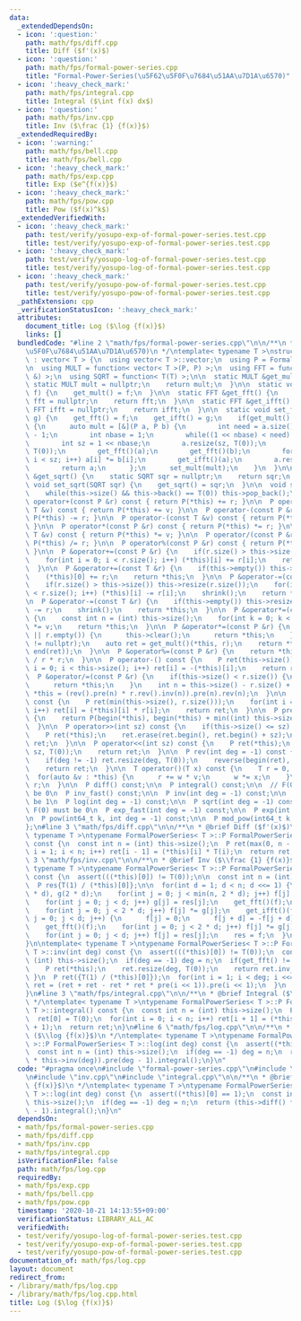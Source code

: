 ```yaml
---
data:
  _extendedDependsOn:
  - icon: ':question:'
    path: math/fps/diff.cpp
    title: Diff ($f'(x)$)
  - icon: ':question:'
    path: math/fps/formal-power-series.cpp
    title: "Formal-Power-Series(\u5F62\u5F0F\u7684\u51AA\u7D1A\u6570)"
  - icon: ':heavy_check_mark:'
    path: math/fps/integral.cpp
    title: Integral ($\int f(x) dx$)
  - icon: ':question:'
    path: math/fps/inv.cpp
    title: Inv ($\frac {1} {f(x)}$)
  _extendedRequiredBy:
  - icon: ':warning:'
    path: math/fps/bell.cpp
    title: math/fps/bell.cpp
  - icon: ':heavy_check_mark:'
    path: math/fps/exp.cpp
    title: Exp ($e^{f(x)}$)
  - icon: ':heavy_check_mark:'
    path: math/fps/pow.cpp
    title: Pow ($f(x)^k$)
  _extendedVerifiedWith:
  - icon: ':heavy_check_mark:'
    path: test/verify/yosupo-exp-of-formal-power-series.test.cpp
    title: test/verify/yosupo-exp-of-formal-power-series.test.cpp
  - icon: ':heavy_check_mark:'
    path: test/verify/yosupo-log-of-formal-power-series.test.cpp
    title: test/verify/yosupo-log-of-formal-power-series.test.cpp
  - icon: ':heavy_check_mark:'
    path: test/verify/yosupo-pow-of-formal-power-series.test.cpp
    title: test/verify/yosupo-pow-of-formal-power-series.test.cpp
  _pathExtension: cpp
  _verificationStatusIcon: ':heavy_check_mark:'
  attributes:
    document_title: Log ($\log {f(x)}$)
    links: []
  bundledCode: "#line 2 \"math/fps/formal-power-series.cpp\"\n\n/**\n * @brief Formal-Power-Series(\u5F62\
    \u5F0F\u7684\u51AA\u7D1A\u6570)\n */\ntemplate< typename T >\nstruct FormalPowerSeries\
    \ : vector< T > {\n  using vector< T >::vector;\n  using P = FormalPowerSeries;\n\
    \n  using MULT = function< vector< T >(P, P) >;\n  using FFT = function< void(P\
    \ &) >;\n  using SQRT = function< T(T) >;\n\n  static MULT &get_mult() {\n   \
    \ static MULT mult = nullptr;\n    return mult;\n  }\n\n  static void set_mult(MULT\
    \ f) {\n    get_mult() = f;\n  }\n\n  static FFT &get_fft() {\n    static FFT\
    \ fft = nullptr;\n    return fft;\n  }\n\n  static FFT &get_ifft() {\n    static\
    \ FFT ifft = nullptr;\n    return ifft;\n  }\n\n  static void set_fft(FFT f, FFT\
    \ g) {\n    get_fft() = f;\n    get_ifft() = g;\n    if(get_mult() == nullptr)\
    \ {\n      auto mult = [&](P a, P b) {\n        int need = a.size() + b.size()\
    \ - 1;\n        int nbase = 1;\n        while((1 << nbase) < need) nbase++;\n\
    \        int sz = 1 << nbase;\n        a.resize(sz, T(0));\n        b.resize(sz,\
    \ T(0));\n        get_fft()(a);\n        get_fft()(b);\n        for(int i = 0;\
    \ i < sz; i++) a[i] *= b[i];\n        get_ifft()(a);\n        a.resize(need);\n\
    \        return a;\n      };\n      set_mult(mult);\n    }\n  }\n\n  static SQRT\
    \ &get_sqrt() {\n    static SQRT sqr = nullptr;\n    return sqr;\n  }\n\n  static\
    \ void set_sqrt(SQRT sqr) {\n    get_sqrt() = sqr;\n  }\n\n  void shrink() {\n\
    \    while(this->size() && this->back() == T(0)) this->pop_back();\n  }\n\n  P\
    \ operator+(const P &r) const { return P(*this) += r; }\n\n  P operator+(const\
    \ T &v) const { return P(*this) += v; }\n\n  P operator-(const P &r) const { return\
    \ P(*this) -= r; }\n\n  P operator-(const T &v) const { return P(*this) -= v;\
    \ }\n\n  P operator*(const P &r) const { return P(*this) *= r; }\n\n  P operator*(const\
    \ T &v) const { return P(*this) *= v; }\n\n  P operator/(const P &r) const { return\
    \ P(*this) /= r; }\n\n  P operator%(const P &r) const { return P(*this) %= r;\
    \ }\n\n  P &operator+=(const P &r) {\n    if(r.size() > this->size()) this->resize(r.size());\n\
    \    for(int i = 0; i < r.size(); i++) (*this)[i] += r[i];\n    return *this;\n\
    \  }\n\n  P &operator+=(const T &r) {\n    if(this->empty()) this->resize(1);\n\
    \    (*this)[0] += r;\n    return *this;\n  }\n\n  P &operator-=(const P &r) {\n\
    \    if(r.size() > this->size()) this->resize(r.size());\n    for(int i = 0; i\
    \ < r.size(); i++) (*this)[i] -= r[i];\n    shrink();\n    return *this;\n  }\n\
    \n  P &operator-=(const T &r) {\n    if(this->empty()) this->resize(1);\n    (*this)[0]\
    \ -= r;\n    shrink();\n    return *this;\n  }\n\n  P &operator*=(const T &v)\
    \ {\n    const int n = (int) this->size();\n    for(int k = 0; k < n; k++) (*this)[k]\
    \ *= v;\n    return *this;\n  }\n\n  P &operator*=(const P &r) {\n    if(this->empty()\
    \ || r.empty()) {\n      this->clear();\n      return *this;\n    }\n    assert(get_mult()\
    \ != nullptr);\n    auto ret = get_mult()(*this, r);\n    return *this = P(begin(ret),\
    \ end(ret));\n  }\n\n  P &operator%=(const P &r) {\n    return *this -= *this\
    \ / r * r;\n  }\n\n  P operator-() const {\n    P ret(this->size());\n    for(int\
    \ i = 0; i < this->size(); i++) ret[i] = -(*this)[i];\n    return ret;\n  }\n\n\
    \  P &operator/=(const P &r) {\n    if(this->size() < r.size()) {\n      this->clear();\n\
    \      return *this;\n    }\n    int n = this->size() - r.size() + 1;\n    return\
    \ *this = (rev().pre(n) * r.rev().inv(n)).pre(n).rev(n);\n  }\n\n  P dot(P r)\
    \ const {\n    P ret(min(this->size(), r.size()));\n    for(int i = 0; i < ret.size();\
    \ i++) ret[i] = (*this)[i] * r[i];\n    return ret;\n  }\n\n  P pre(int sz) const\
    \ {\n    return P(begin(*this), begin(*this) + min((int) this->size(), sz));\n\
    \  }\n\n  P operator>>(int sz) const {\n    if(this->size() <= sz) return {};\n\
    \    P ret(*this);\n    ret.erase(ret.begin(), ret.begin() + sz);\n    return\
    \ ret;\n  }\n\n  P operator<<(int sz) const {\n    P ret(*this);\n    ret.insert(ret.begin(),\
    \ sz, T(0));\n    return ret;\n  }\n\n  P rev(int deg = -1) const {\n    P ret(*this);\n\
    \    if(deg != -1) ret.resize(deg, T(0));\n    reverse(begin(ret), end(ret));\n\
    \    return ret;\n  }\n\n  T operator()(T x) const {\n    T r = 0, w = 1;\n  \
    \  for(auto &v : *this) {\n      r += w * v;\n      w *= x;\n    }\n    return\
    \ r;\n  }\n\n  P diff() const;\n\n  P integral() const;\n\n  // F(0) must not\
    \ be 0\n  P inv_fast() const;\n\n  P inv(int deg = -1) const;\n\n  // F(0) must\
    \ be 1\n  P log(int deg = -1) const;\n\n  P sqrt(int deg = -1) const;\n\n  //\
    \ F(0) must be 0\n  P exp_fast(int deg = -1) const;\n\n  P exp(int deg = -1) const;\n\
    \n  P pow(int64_t k, int deg = -1) const;\n\n  P mod_pow(int64_t k, P g) const;\n\
    };\n#line 3 \"math/fps/diff.cpp\"\n\n/**\n * @brief Diff ($f'(x)$)\n */\ntemplate<\
    \ typename T >\ntypename FormalPowerSeries< T >::P FormalPowerSeries< T >::diff()\
    \ const {\n  const int n = (int) this->size();\n  P ret(max(0, n - 1));\n  for(int\
    \ i = 1; i < n; i++) ret[i - 1] = (*this)[i] * T(i);\n  return ret;\n}\n#line\
    \ 3 \"math/fps/inv.cpp\"\n\n/**\n * @brief Inv ($\\frac {1} {f(x)}$)\n */\ntemplate<\
    \ typename T >\ntypename FormalPowerSeries< T >::P FormalPowerSeries< T >::inv_fast()\
    \ const {\n  assert(((*this)[0]) != T(0));\n\n  const int n = (int) this->size();\n\
    \  P res{T(1) / (*this)[0]};\n\n  for(int d = 1; d < n; d <<= 1) {\n    P f(2\
    \ * d), g(2 * d);\n    for(int j = 0; j < min(n, 2 * d); j++) f[j] = (*this)[j];\n\
    \    for(int j = 0; j < d; j++) g[j] = res[j];\n    get_fft()(f);\n    get_fft()(g);\n\
    \    for(int j = 0; j < 2 * d; j++) f[j] *= g[j];\n    get_ifft()(f);\n    for(int\
    \ j = 0; j < d; j++) {\n      f[j] = 0;\n      f[j + d] = -f[j + d];\n    }\n\
    \    get_fft()(f);\n    for(int j = 0; j < 2 * d; j++) f[j] *= g[j];\n    get_ifft()(f);\n\
    \    for(int j = 0; j < d; j++) f[j] = res[j];\n    res = f;\n  }\n  return res.pre(n);\n\
    }\n\ntemplate< typename T >\ntypename FormalPowerSeries< T >::P FormalPowerSeries<\
    \ T >::inv(int deg) const {\n  assert(((*this)[0]) != T(0));\n  const int n =\
    \ (int) this->size();\n  if(deg == -1) deg = n;\n  if(get_fft() != nullptr) {\n\
    \    P ret(*this);\n    ret.resize(deg, T(0));\n    return ret.inv_fast();\n \
    \ }\n  P ret({T(1) / (*this)[0]});\n  for(int i = 1; i < deg; i <<= 1) {\n   \
    \ ret = (ret + ret - ret * ret * pre(i << 1)).pre(i << 1);\n  }\n  return ret.pre(deg);\n\
    }\n#line 3 \"math/fps/integral.cpp\"\n\n/**\n * @brief Integral ($\\int f(x) dx$)\n\
    \ */\ntemplate< typename T >\ntypename FormalPowerSeries< T >::P FormalPowerSeries<\
    \ T >::integral() const {\n  const int n = (int) this->size();\n  P ret(n + 1);\n\
    \  ret[0] = T(0);\n  for(int i = 0; i < n; i++) ret[i + 1] = (*this)[i] / T(i\
    \ + 1);\n  return ret;\n}\n#line 6 \"math/fps/log.cpp\"\n\n/**\n * @brief Log\
    \ ($\\log {f(x)}$)\n */\ntemplate< typename T >\ntypename FormalPowerSeries< T\
    \ >::P FormalPowerSeries< T >::log(int deg) const {\n  assert((*this)[0] == 1);\n\
    \  const int n = (int) this->size();\n  if(deg == -1) deg = n;\n  return (this->diff()\
    \ * this->inv(deg)).pre(deg - 1).integral();\n}\n"
  code: "#pragma once\n#include \"formal-power-series.cpp\"\n#include \"diff.cpp\"\
    \n#include \"inv.cpp\"\n#include \"integral.cpp\"\n\n/**\n * @brief Log ($\\log\
    \ {f(x)}$)\n */\ntemplate< typename T >\ntypename FormalPowerSeries< T >::P FormalPowerSeries<\
    \ T >::log(int deg) const {\n  assert((*this)[0] == 1);\n  const int n = (int)\
    \ this->size();\n  if(deg == -1) deg = n;\n  return (this->diff() * this->inv(deg)).pre(deg\
    \ - 1).integral();\n}\n"
  dependsOn:
  - math/fps/formal-power-series.cpp
  - math/fps/diff.cpp
  - math/fps/inv.cpp
  - math/fps/integral.cpp
  isVerificationFile: false
  path: math/fps/log.cpp
  requiredBy:
  - math/fps/exp.cpp
  - math/fps/bell.cpp
  - math/fps/pow.cpp
  timestamp: '2020-10-21 14:13:55+09:00'
  verificationStatus: LIBRARY_ALL_AC
  verifiedWith:
  - test/verify/yosupo-log-of-formal-power-series.test.cpp
  - test/verify/yosupo-exp-of-formal-power-series.test.cpp
  - test/verify/yosupo-pow-of-formal-power-series.test.cpp
documentation_of: math/fps/log.cpp
layout: document
redirect_from:
- /library/math/fps/log.cpp
- /library/math/fps/log.cpp.html
title: Log ($\log {f(x)}$)
---
```

